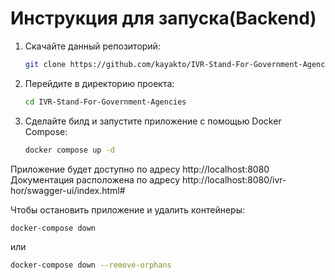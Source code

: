 # Инструкция для запуска(Backend)
1. Скачайте данный репозиторий:
    ```bash
    git clone https://github.com/kayakto/IVR-Stand-For-Government-Agencies.git
    ```
2. Перейдите в директорию проекта:
    ```bash
    cd IVR-Stand-For-Government-Agencies
    ```
3. Сделайте билд и запустите приложение с помощью Docker Compose:
    ```bash
    docker compose up -d
    ```
Приложение будет доступно по адресу http://localhost:8080 
Документация расположена по адресу http://localhost:8080/ivr-hor/swagger-ui/index.html#

Чтобы остановить приложение и удалить контейнеры:
```bash
docker-compose down
```
или
```bash
docker-compose down --remove-orphans
```